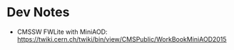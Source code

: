 # Dev Notes

 - CMSSW FWLite with MiniAOD: https://twiki.cern.ch/twiki/bin/view/CMSPublic/WorkBookMiniAOD2015